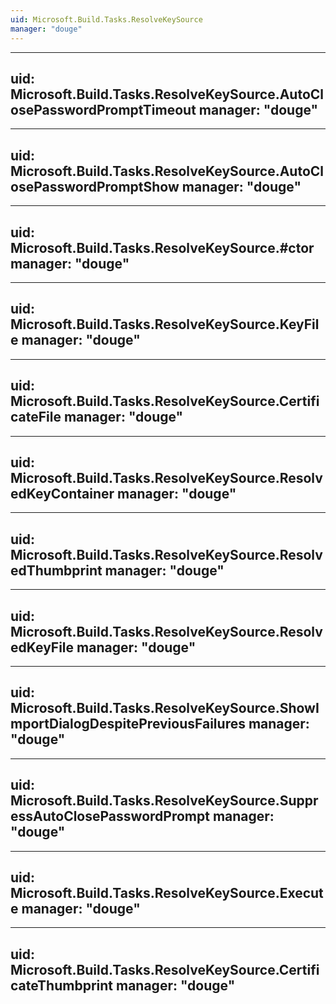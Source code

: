 ```yaml
---
uid: Microsoft.Build.Tasks.ResolveKeySource
manager: "douge"
---
```


---
uid: Microsoft.Build.Tasks.ResolveKeySource.AutoClosePasswordPromptTimeout
manager: "douge"
---

---
uid: Microsoft.Build.Tasks.ResolveKeySource.AutoClosePasswordPromptShow
manager: "douge"
---

---
uid: Microsoft.Build.Tasks.ResolveKeySource.#ctor
manager: "douge"
---

---
uid: Microsoft.Build.Tasks.ResolveKeySource.KeyFile
manager: "douge"
---

---
uid: Microsoft.Build.Tasks.ResolveKeySource.CertificateFile
manager: "douge"
---

---
uid: Microsoft.Build.Tasks.ResolveKeySource.ResolvedKeyContainer
manager: "douge"
---

---
uid: Microsoft.Build.Tasks.ResolveKeySource.ResolvedThumbprint
manager: "douge"
---

---
uid: Microsoft.Build.Tasks.ResolveKeySource.ResolvedKeyFile
manager: "douge"
---

---
uid: Microsoft.Build.Tasks.ResolveKeySource.ShowImportDialogDespitePreviousFailures
manager: "douge"
---

---
uid: Microsoft.Build.Tasks.ResolveKeySource.SuppressAutoClosePasswordPrompt
manager: "douge"
---

---
uid: Microsoft.Build.Tasks.ResolveKeySource.Execute
manager: "douge"
---

---
uid: Microsoft.Build.Tasks.ResolveKeySource.CertificateThumbprint
manager: "douge"
---
